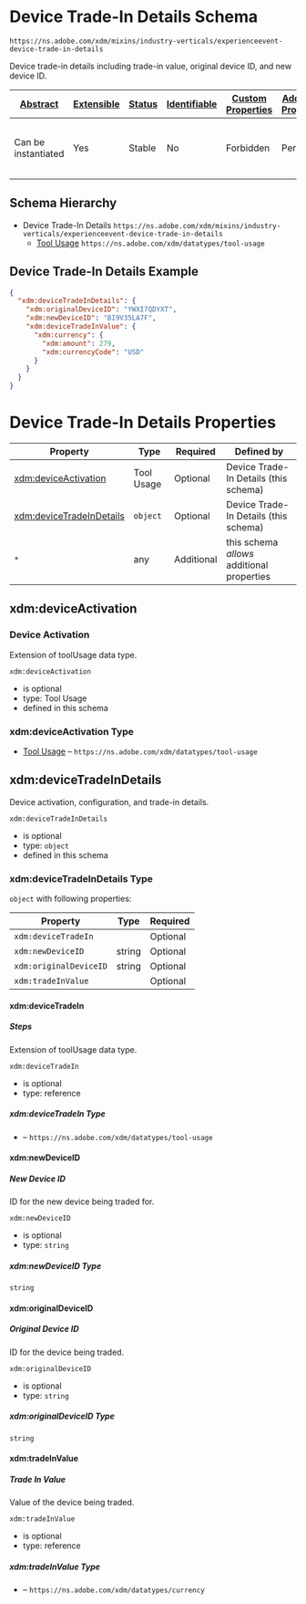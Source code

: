 
# Device Trade-In Details Schema

```
https://ns.adobe.com/xdm/mixins/industry-verticals/experienceevent-device-trade-in-details
```

Device trade-in details including trade-in value, original device ID, and new device ID.

| [Abstract](../../../../abstract.md) | [Extensible](../../../../extensions.md) | [Status](../../../../status.md) | [Identifiable](../../../../id.md) | [Custom Properties](../../../../extensions.md) | [Additional Properties](../../../../extensions.md) | Defined In |
|-------------------------------------|-----------------------------------------|---------------------------------|-----------------------------------|------------------------------------------------|----------------------------------------------------|------------|
| Can be instantiated | Yes | Stable | No | Forbidden | Permitted | [fieldgroups/experience-event/industry-verticals/experienceevent-device-trade-in-details.schema.json](fieldgroups/experience-event/industry-verticals/experienceevent-device-trade-in-details.schema.json) |
## Schema Hierarchy

* Device Trade-In Details `https://ns.adobe.com/xdm/mixins/industry-verticals/experienceevent-device-trade-in-details`
  * [Tool Usage](../../../datatypes/industry-verticals/tool-usage.schema.md) `https://ns.adobe.com/xdm/datatypes/tool-usage`


## Device Trade-In Details Example
```json
{
  "xdm:deviceTradeInDetails": {
    "xdm:originalDeviceID": "YWXI7QDYXT",
    "xdm:newDeviceID": "BI9V35LA7F",
    "xdm:deviceTradeInValue": {
      "xdm:currency": {
        "xdm:amount": 279,
        "xdm:currencyCode": "USD"
      }
    }
  }
}
```

# Device Trade-In Details Properties

| Property | Type | Required | Defined by |
|----------|------|----------|------------|
| [xdm:deviceActivation](#xdmdeviceactivation) | Tool Usage | Optional | Device Trade-In Details (this schema) |
| [xdm:deviceTradeInDetails](#xdmdevicetradeindetails) | `object` | Optional | Device Trade-In Details (this schema) |
| `*` | any | Additional | this schema *allows* additional properties |

## xdm:deviceActivation
### Device Activation

Extension of toolUsage data type.

`xdm:deviceActivation`
* is optional
* type: Tool Usage
* defined in this schema

### xdm:deviceActivation Type


* [Tool Usage](../../../datatypes/industry-verticals/tool-usage.schema.md) – `https://ns.adobe.com/xdm/datatypes/tool-usage`





## xdm:deviceTradeInDetails

Device activation, configuration, and trade-in details.

`xdm:deviceTradeInDetails`
* is optional
* type: `object`
* defined in this schema

### xdm:deviceTradeInDetails Type


`object` with following properties:


| Property | Type | Required |
|----------|------|----------|
| `xdm:deviceTradeIn`|  | Optional |
| `xdm:newDeviceID`| string | Optional |
| `xdm:originalDeviceID`| string | Optional |
| `xdm:tradeInValue`|  | Optional |



#### xdm:deviceTradeIn
##### Steps

Extension of toolUsage data type.

`xdm:deviceTradeIn`
* is optional
* type: reference

##### xdm:deviceTradeIn Type


* []() – `https://ns.adobe.com/xdm/datatypes/tool-usage`







#### xdm:newDeviceID
##### New Device ID

ID for the new device being traded for.

`xdm:newDeviceID`
* is optional
* type: `string`

##### xdm:newDeviceID Type


`string`








#### xdm:originalDeviceID
##### Original Device ID

ID for the device being traded.

`xdm:originalDeviceID`
* is optional
* type: `string`

##### xdm:originalDeviceID Type


`string`








#### xdm:tradeInValue
##### Trade In Value

Value of the device being traded.

`xdm:tradeInValue`
* is optional
* type: reference

##### xdm:tradeInValue Type


* []() – `https://ns.adobe.com/xdm/datatypes/currency`









